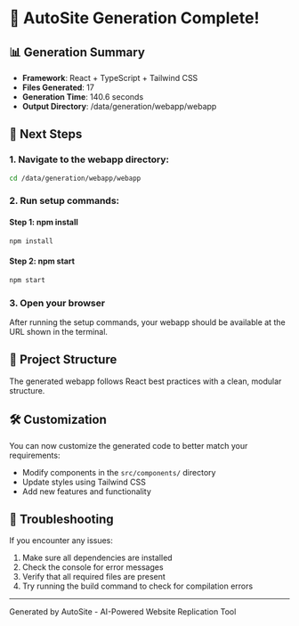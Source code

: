 # 🎉 AutoSite Generation Complete!

## 📊 Generation Summary
- **Framework**: React + TypeScript + Tailwind CSS
- **Files Generated**: 17
- **Generation Time**: 140.6 seconds
- **Output Directory**: /data/generation/webapp/webapp

## 🚀 Next Steps

### 1. Navigate to the webapp directory:
```bash
cd /data/generation/webapp/webapp
```

### 2. Run setup commands:

#### Step 1: npm install
```bash
npm install
```

#### Step 2: npm start
```bash
npm start
```

### 3. Open your browser
After running the setup commands, your webapp should be available at the URL shown in the terminal.

## 📁 Project Structure
The generated webapp follows React best practices with a clean, modular structure.

## 🛠️ Customization
You can now customize the generated code to better match your requirements:
- Modify components in the `src/components/` directory
- Update styles using Tailwind CSS
- Add new features and functionality

## 🐛 Troubleshooting
If you encounter any issues:
1. Make sure all dependencies are installed
2. Check the console for error messages
3. Verify that all required files are present
4. Try running the build command to check for compilation errors

---
Generated by AutoSite - AI-Powered Website Replication Tool
